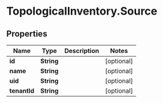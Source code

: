 # TopologicalInventory.Source

## Properties
Name | Type | Description | Notes
------------ | ------------- | ------------- | -------------
**id** | **String** |  | [optional] 
**name** | **String** |  | [optional] 
**uid** | **String** |  | [optional] 
**tenantId** | **String** |  | [optional] 


